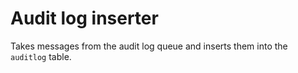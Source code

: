 # Audit log inserter

Takes messages from the audit log queue and inserts
them into the `auditlog` table.
